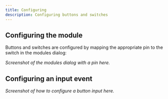 ```yaml
---
title: Configuring
description: Configuring buttons and switches
---
```


## Configuring the module

Buttons and switches are configured by mapping the appropriate pin to the switch in the modules dialog:

*Screenshot of the modules dialog with a pin here.*

## Configuring an input event

*Screenshot of how to configure a button input here.*